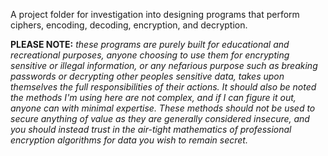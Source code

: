 A project folder for investigation into designing programs that perform ciphers, encoding, decoding, encryption, and decryption.

**PLEASE NOTE:** _these programs are purely built for educational and recreational purposes, anyone choosing to use them for encrypting sensitive or illegal information, or any nefarious purpose such as breaking passwords or decrypting other peoples sensitive data, takes upon themselves the full responsibilities of their actions. It should also be noted the methods I'm using here are not complex, and if I can figure it out, anyone can with minimal expertise. These methods should not be used to secure anything of value as they are generally considered insecure, and you should instead trust in the air-tight mathematics of professional encryption algorithms for data you wish to remain secret._
